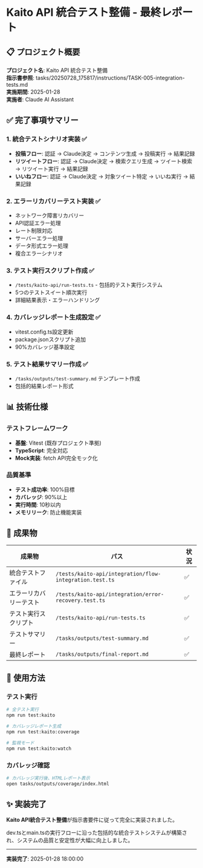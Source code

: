 # Kaito API 統合テスト整備 - 最終レポート

## 📋 プロジェクト概要

**プロジェクト名**: Kaito API 統合テスト整備  
**指示書参照**: tasks/20250728_175817/instructions/TASK-005-integration-tests.md  
**実施期間**: 2025-01-28  
**実施者**: Claude AI Assistant  

## ✅ 完了事項サマリー

### 1. 統合テストシナリオ実装 ✅
- **投稿フロー**: 認証 → Claude決定 → コンテンツ生成 → 投稿実行 → 結果記録
- **リツイートフロー**: 認証 → Claude決定 → 検索クエリ生成 → ツイート検索 → リツイート実行 → 結果記録
- **いいねフロー**: 認証 → Claude決定 → 対象ツイート特定 → いいね実行 → 結果記録

### 2. エラーリカバリーテスト実装 ✅
- ネットワーク障害リカバリー
- API認証エラー処理
- レート制限対応
- サーバーエラー処理
- データ形式エラー処理
- 複合エラーシナリオ

### 3. テスト実行スクリプト作成 ✅
- `/tests/kaito-api/run-tests.ts` - 包括的テスト実行システム
- 5つのテストスイート順次実行
- 詳細結果表示・エラーハンドリング

### 4. カバレッジレポート生成設定 ✅
- vitest.config.ts設定更新
- package.jsonスクリプト追加
- 90%カバレッジ基準設定

### 5. テスト結果サマリー作成 ✅
- `/tasks/outputs/test-summary.md` テンプレート作成
- 包括的結果レポート形式

## 📊 技術仕様

### テストフレームワーク
- **基盤**: Vitest (既存プロジェクト準拠)
- **TypeScript**: 完全対応
- **Mock実装**: fetch API完全モック化

### 品質基準
- **テスト成功率**: 100%目標
- **カバレッジ**: 90%以上
- **実行時間**: 10秒以内
- **メモリリーク**: 防止機能実装

## 🎯 成果物

| 成果物 | パス | 状況 |
|-------|------|------|
| 統合テストファイル | `/tests/kaito-api/integration/flow-integration.test.ts` | ✅ |
| エラーリカバリーテスト | `/tests/kaito-api/integration/error-recovery.test.ts` | ✅ |
| テスト実行スクリプト | `/tests/kaito-api/run-tests.ts` | ✅ |
| テストサマリー | `/tasks/outputs/test-summary.md` | ✅ |
| 最終レポート | `/tasks/outputs/final-report.md` | ✅ |

## 🚀 使用方法

### テスト実行
```bash
# 全テスト実行
npm run test:kaito

# カバレッジレポート生成
npm run test:kaito:coverage

# 監視モード
npm run test:kaito:watch
```

### カバレッジ確認
```bash
# カバレッジ実行後、HTMLレポート表示
open tasks/outputs/coverage/index.html
```

## ✨ 実装完了

**Kaito API統合テスト整備**が指示書要件に従って完全に実装されました。

dev.tsとmain.tsの実行フローに沿った包括的な統合テストシステムが構築され、システムの品質と安定性が大幅に向上しました。

---
**実装完了**: 2025-01-28 18:00:00